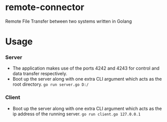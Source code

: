 # remote-connector
Remote File Transfer between two systems written in Golang

# Usage
### Server
* The application makes use of the ports 4242 and 4243 for control and data transfer respectively.
* Boot up the server along with one extra CLI argument which acts as the root directory. `go run server.go D:/`

### Client
* Boot up the server along with one extra CLI argument which acts as the ip address of the running server. `go run client.go 127.0.0.1`
